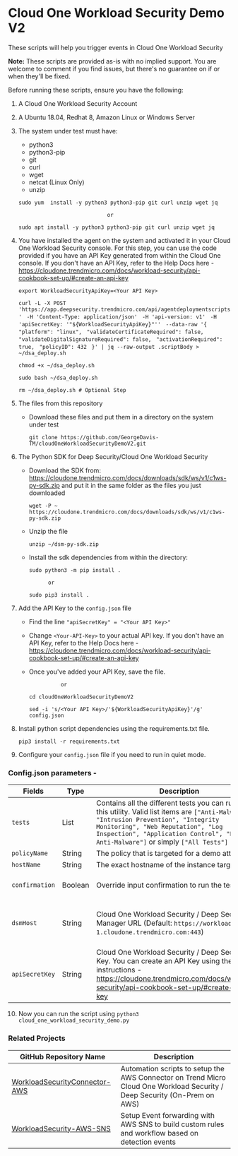 # Cloud One Workload Security Demo V2

These scripts will help you trigger events in Cloud One Workload Security

**Note:** These scripts are provided as-is with no implied support.  You are welcome to comment if you find issues, but there's no guarantee on if or when they'll be fixed.

Before running these scripts, ensure you have the following:
1)	A Cloud One Workload Security Account

2)	A Ubuntu 18.04, Redhat 8, Amazon Linux or Windows Server

3)	The system under test must have:
    * python3
    * python3-pip
    * git
    * curl
    * wget
    * netcat (Linux Only)
    * unzip

    `sudo yum  install -y python3 python3-pip git curl unzip wget jq`

                                    or

    `sudo apt install -y python3 python3-pip git curl unzip wget jq`

4)	You have installed the agent on the system and activated it in your Cloud One Workload Security console. For this step, you can use the code provided if you have an API Key generated from within the Cloud One console. If you don't have an API Key, refer to the Help Docs here - https://cloudone.trendmicro.com/docs/workload-security/api-cookbook-set-up/#create-an-api-key

    `export WorkloadSecurityApiKey=<Your API Key>`

    `curl -L -X POST 'https://app.deepsecurity.trendmicro.com/api/agentdeploymentscripts' `
    `-H 'Content-Type: application/json' `
    `-H 'api-version: v1' `
    `-H 'apiSecretKey: '"${WorkloadSecurityApiKey}"'' `
    `--data-raw '{ `
    `"platform": "linux", `
    `"validateCertificateRequired": false, `
    `"validateDigitalSignatureRequired": false, `
    `"activationRequired": true, `
    `"policyID": 432 `
    `}' | jq --raw-output .scriptBody > ~/dsa_deploy.sh`

    `chmod +x ~/dsa_deploy.sh`

    `sudo bash ~/dsa_deploy.sh`

    `rm ~/dsa_deploy.sh # Optional Step`

5)	The files from this repository
    * Download these files and put them in a directory on the system under test

        `git clone https://github.com/GeorgeDavis-TM/cloudOneWorkloadSecurityDemoV2.git`

6)	The Python SDK for Deep Security/Cloud One Workload Security
    * Download the SDK from: https://cloudone.trendmicro.com/docs/downloads/sdk/ws/v1/c1ws-py-sdk.zip and put it in the same folder as the files you just downloaded

        `wget -P ~ https://cloudone.trendmicro.com/docs/downloads/sdk/ws/v1/c1ws-py-sdk.zip`

    * Unzip the file

        `unzip ~/dsm-py-sdk.zip`

    * Install the sdk dependencies from within the directory: 
        
        `sudo python3 -m pip install .`

                or

        `sudo pip3 install .`
    
7)	Add the API Key to the `config.json` file

    * Find the line `"apiSecretKey" = "<Your API Key>"`

    * Change `<Your-API-Key>` to your actual API key. If you don't have an API Key, refer to the Help Docs here - https://cloudone.trendmicro.com/docs/workload-security/api-cookbook-set-up/#create-an-api-key

    * Once you've added your API Key, save the file.

                    or

        `cd cloudOneWorkloadSecurityDemoV2`
        
        `sed -i 's/<Your API Key>/'${WorkloadSecurityApiKey}'/g' config.json`

8) Install python script dependencies using the requirements.txt file.

    `pip3 install -r requirements.txt`

9) Configure your `config.json` file if you need to run in quiet mode.

### Config.json parameters -

| Fields | Type | Description | Required? |
|--------| ---- | ----------- | --------- |
|`tests` | List | Contains all the different tests you can run from this utility. Valid list items are `["Anti-Malware", "Intrusion Prevention", "Integrity Monitoring", "Web Reputation", "Log Inspection", "Application Control", "Docker Anti-Malware"]` or simply `["All Tests"]` | Yes |
| `policyName` | String | The policy that is targeted for a demo attack | Yes |
| `hostName` | String | The exact hostname of the instance targeted | Yes |
| `confirmation` | Boolean | Override input confirmation to run the tests | Yes (for Quiet mode) |
| `dsmHost` | String | Cloud One Workload Security / Deep Security Manager URL (Default: `https://workload.us-1.cloudone.trendmicro.com:443`) | Optional. Used only for non-SaaS DSM tests |
| `apiSecretKey` | String | Cloud One Workload Security / Deep Security API Key. You can create an API Key using these instructions - https://cloudone.trendmicro.com/docs/workload-security/api-cookbook-set-up/#create-an-api-key | Yes |


10) Now you can run the script using `python3 cloud_one_workload_security_demo.py`


### Related Projects

| GitHub Repository Name  | Description |
| ------------- | ------------- |
| [WorkloadSecurityConnector-AWS](https://github.com/GeorgeDavis-TM/WorkloadSecurityConnector-AWS) | Automation scripts to setup the AWS Connector on Trend Micro Cloud One Workload Security / Deep Security (On-Prem on AWS) |
| [WorkloadSecurity-AWS-SNS](https://github.com/GeorgeDavis-TM/WorkloadSecurity-AWS-SNS) | Setup Event forwarding with AWS SNS to build custom rules and workflow based on detection events |